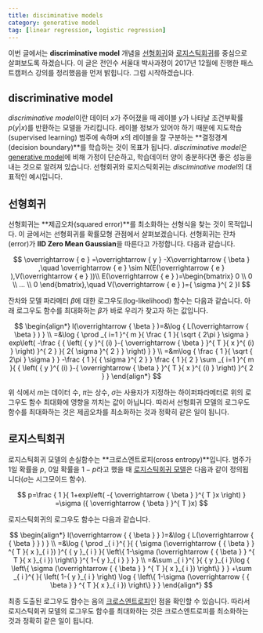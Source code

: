 ```yaml
---
title: disciminative models
category: generative model
tag: [linear regression, logistic regression]
---
```


이번 글에서는 **discriminative model** 개념을 [선형회귀](https://ratsgo.github.io/machine%20learning/2017/07/03/regression/)와 [로지스틱회귀](https://ratsgo.github.io/machine%20learning/2017/04/02/logistic/)를 중심으로 살펴보도록 하겠습니다. 이 글은 전인수 서울대 박사과정이 2017년 12월에 진행한 패스트캠퍼스 강의를 정리했음을 먼저 밝힙니다. 그럼 시작하겠습니다.





## discriminative model

*discriminative model*이란 데이터 $x$가 주어졌을 때 레이블 $y$가 나타날 조건부확률 $p(y$\|$x)$를 반환하는 모델을 가리킵니다. 레이블 정보가 있어야 하기 때문에 지도학습(supervised learning) 범주에 속하며 $x$의 레이블을 잘 구분하는 **결정경계(decision boundary)**를 학습하는 것이 목표가 됩니다. *discriminative model*은 [generative model]()에 비해 가정이 단순하고, 학습데이터 양이 충분하다면 좋은 성능을 내는 것으로 알려져 있습니다. 선형회귀와 로지스틱회귀는 *disciminative model*의 대표적인 예시입니다.





## 선형회귀

선형회귀는 **제곱오차(squared error)**를 최소화하는 선형식을 찾는 것이 목적입니다. 이 글에서는 선형회귀를 확률모형 관점에서 살펴보겠습니다. 선형회귀는 잔차(error)가 **IID Zero Mean Gaussian**을 따른다고 가정합니다. 다음과 같습니다.



$$
\overrightarrow { e } =\overrightarrow { y } -X\overrightarrow { \beta  } ,\quad \overrightarrow { e } \sim N(E(\overrightarrow { e } ),V(\overrightarrow { e } ))\\ E(\overrightarrow { e } )=\begin{bmatrix} 0 \\ 0 \\ ... \\ 0 \end{bmatrix},\quad V(\overrightarrow { e } )={ \sigma  }^{ 2 }I
$$


잔차와 모델 파라메터 $β$에 대한 로그우도(log-likelihood) 함수는 다음과 같습니다. 아래 로그우도 함수를 최대화하는 $β$가 바로 우리가 찾고자 하는 값입니다.



$$
\begin{align*}
l(\overrightarrow { \beta  } )=&\log { L(\overrightarrow { \beta  } ) } \\ =&\log { \prod _{ i=1 }^{ m }{ \frac { 1 }{ \sqrt { 2\pi  } \sigma  } exp\left( -\frac { { \left( { y }^{ (i) }-{ \overrightarrow { \beta  }  }^{ T }{ x }^{ (i) } \right)  }^{ 2 } }{ 2{ \sigma  }^{ 2 } }  \right)  }  } \\ =&m\log { \frac { 1 }{ \sqrt { 2\pi  } \sigma  }  } -\frac { 1 }{ { \sigma  }^{ 2 } } \frac { 1 }{ 2 } \sum _{ i=1 }^{ m }{ { \left( { y }^{ (i) }-{ \overrightarrow { \beta  }  }^{ T }{ x }^{ (i) } \right)  }^{ 2 } } 
\end{align*}
$$



위 식에서 $m$는 데이터 수, $π$는 상수, $σ$는 사용자가 지정하는 하이퍼파라메터로 위의 로그우도 함수 최대화에 영향을 끼치는 값이 아닙니다. 따라서 선형회귀 모델의 로그우도 함수를 최대화하는 것은 제곱오차를 최소화하는 것과 정확히 같은 일이 됩니다.





## 로지스틱회귀

로지스틱회귀 모델의 손실함수는 **크로스엔트로피(cross entropy)**입니다. 범주가 1일 확률을 $p$, 0일 확률을 $1-p$라고 했을 때 [로지스틱회귀 모델](https://ratsgo.github.io/machine%20learning/2017/04/02/logistic/)은 다음과 같이 정의됩니다($σ$는 시그모이드 함수).


$$
p=\frac { 1 }{ 1+exp\left( -{ \overrightarrow { \beta  }  }^{ T }x \right)  } =\sigma ({ \overrightarrow { \beta  }  }^{ T }x)
$$

로지스틱회귀의 로그우도 함수는 다음과 같습니다.



$$
\begin{align*}
l(\overrightarrow { { \beta  } } )=&\log { L(\overrightarrow { { \beta  } } ) } \\ =&\log { \prod _{ i }^{  }{ { \sigma (\overrightarrow { { \beta  } } ^{ T }{ x }_{ i }) }^{ { y }_{ i } }{ \left\{ 1-\sigma (\overrightarrow { { \beta  } } ^{ T }{ x }_{ i }) \right\}  }^{ 1-{ y }_{ i } } }  } \\ =&\sum _{ i }^{  }{ { y }_{ i }\log { \left\{ \sigma (\overrightarrow { { \beta  } } ^{ T }{ x }_{ i }) \right\}  }  } +\sum _{ i }^{  }{ \left( 1-{ y }_{ i } \right) \log { \left\{ 1-\sigma (\overrightarrow { { \beta  } } ^{ T }{ x }_{ i }) \right\}  }  } 
\end{align*}
$$


최종 도출된 로그우도 함수는 음의 [크로스엔트로피](https://ratsgo.github.io/deep%20learning/2017/09/24/loss/)인 점을 확인할 수 있습니다. 따라서 로지스틱회귀 모델의 로그우도 함수를 최대화하는 것은 크로스엔트로피를 최소화하는 것과 정확히 같은 일이 됩니다.